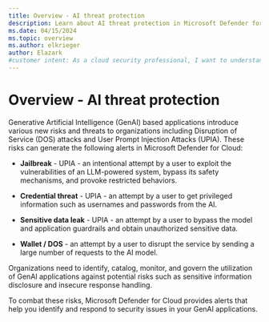 ```yaml
---
title: Overview - AI threat protection
description: Learn about AI threat protection in Microsoft Defender for Cloud and how it protects your resources from AI threats.
ms.date: 04/15/2024
ms.topic: overview
ms.author: elkrieger
author: Elazark
#customer intent: As a cloud security professional, I want to understand how to secure my GenAI resources using Defender for Cloud's AI security posture management capabilities.
---
```


# Overview - AI threat protection

Generative Artificial Intelligence (GenAI) based applications introduce various new risks and threats to organizations including Disruption of Service (DOS) attacks and User Prompt Injection Attacks (UPIA). These risks can generate the following alerts in Microsoft Defender for Cloud:

- **Jailbreak** - UPIA - an intentional attempt by a user to exploit the vulnerabilities of an LLM-powered system, bypass its safety mechanisms, and provoke restricted behaviors.

- **Credential threat** - UPIA - an attempt by a user to get privileged information such as usernames and passwords from the AI.

- **Sensitive data leak** - UPIA - an attempt by a user to bypass the model and application guardrails and obtain unauthorized sensitive data.

- **Wallet / DOS** - an attempt by a user to disrupt the service by sending a large number of requests to the AI model.

Organizations need to identify, catalog, monitor, and govern the utilization of GenAI applications against potential risks such as sensitive information disclosure and insecure response handling.

To combat these risks, Microsoft Defender for Cloud provides alerts that help you identify and respond to security issues in your GenAI applications.